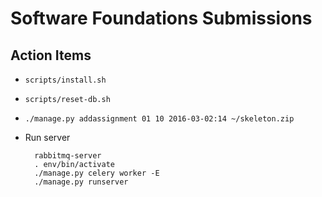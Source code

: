 # Software Foundations Submissions

## Action Items

- `scripts/install.sh`

- `scripts/reset-db.sh`

- `./manage.py addassignment 01 10 2016-03-02:14 ~/skeleton.zip`

- Run server

        rabbitmq-server
        . env/bin/activate
        ./manage.py celery worker -E
        ./manage.py runserver
